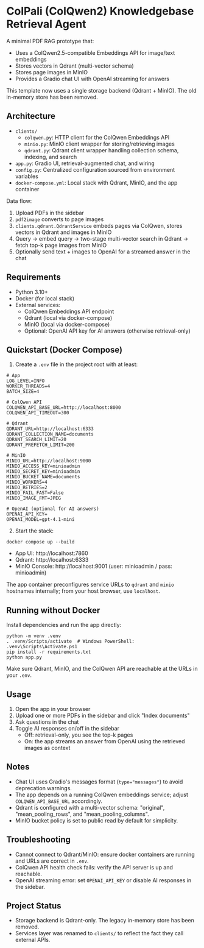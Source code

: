 # ColPali (ColQwen2) Knowledgebase Retrieval Agent

A minimal PDF RAG prototype that:

- Uses a ColQwen2.5-compatible Embeddings API for image/text embeddings
- Stores vectors in Qdrant (multi-vector schema)
- Stores page images in MinIO
- Provides a Gradio chat UI with OpenAI streaming for answers

This template now uses a single storage backend (Qdrant + MinIO). The old in-memory store has been removed.

## Architecture

- `clients/`
  - `colqwen.py`: HTTP client for the ColQwen Embeddings API
  - `minio.py`: MinIO client wrapper for storing/retrieving images
  - `qdrant.py`: Qdrant client wrapper handling collection schema, indexing, and search
- `app.py`: Gradio UI, retrieval-augmented chat, and wiring
- `config.py`: Centralized configuration sourced from environment variables
- `docker-compose.yml`: Local stack with Qdrant, MinIO, and the app container

Data flow:

1) Upload PDFs in the sidebar
2) `pdf2image` converts to page images
3) `clients.qdrant.QdrantService` embeds pages via ColQwen, stores vectors in Qdrant and images in MinIO
4) Query -> embed query -> two-stage multi-vector search in Qdrant -> fetch top-k page images from MinIO
5) Optionally send text + images to OpenAI for a streamed answer in the chat

## Requirements

- Python 3.10+
- Docker (for local stack)
- External services:
  - ColQwen Embeddings API endpoint
  - Qdrant (local via docker-compose)
  - MinIO (local via docker-compose)
  - Optional: OpenAI API key for AI answers (otherwise retrieval-only)

## Quickstart (Docker Compose)

1) Create a `.env` file in the project root with at least:

```
# App
LOG_LEVEL=INFO
WORKER_THREADS=4
BATCH_SIZE=4

# ColQwen API
COLQWEN_API_BASE_URL=http://localhost:8000
COLQWEN_API_TIMEOUT=300

# Qdrant
QDRANT_URL=http://localhost:6333
QDRANT_COLLECTION_NAME=documents
QDRANT_SEARCH_LIMIT=20
QDRANT_PREFETCH_LIMIT=200

# MinIO
MINIO_URL=http://localhost:9000
MINIO_ACCESS_KEY=minioadmin
MINIO_SECRET_KEY=minioadmin
MINIO_BUCKET_NAME=documents
MINIO_WORKERS=4
MINIO_RETRIES=2
MINIO_FAIL_FAST=False
MINIO_IMAGE_FMT=JPEG

# OpenAI (optional for AI answers)
OPENAI_API_KEY=
OPENAI_MODEL=gpt-4.1-mini
```

2) Start the stack:

```
docker compose up --build
```

- App UI: http://localhost:7860
- Qdrant: http://localhost:6333
- MinIO Console: http://localhost:9001 (user: minioadmin / pass: minioadmin)

The app container preconfigures service URLs to `qdrant` and `minio` hostnames internally; from your host browser, use `localhost`.

## Running without Docker

Install dependencies and run the app directly:

```
python -m venv .venv
. .venv/Scripts/activate  # Windows PowerShell: .venv\Scripts\Activate.ps1
pip install -r requirements.txt
python app.py
```

Make sure Qdrant, MinIO, and the ColQwen API are reachable at the URLs in your `.env`.

## Usage

1) Open the app in your browser
2) Upload one or more PDFs in the sidebar and click "Index documents"
3) Ask questions in the chat
4) Toggle AI responses on/off in the sidebar
   - Off: retrieval-only, you see the top-k pages
   - On: the app streams an answer from OpenAI using the retrieved images as context

## Notes

- Chat UI uses Gradio's messages format (`type="messages"`) to avoid deprecation warnings.
- The app depends on a running ColQwen embeddings service; adjust `COLQWEN_API_BASE_URL` accordingly.
- Qdrant is configured with a multi-vector schema: "original", "mean_pooling_rows", and "mean_pooling_columns".
- MinIO bucket policy is set to public read by default for simplicity.

## Troubleshooting

- Cannot connect to Qdrant/MinIO: ensure docker containers are running and URLs are correct in `.env`.
- ColQwen API health check fails: verify the API server is up and reachable.
- OpenAI streaming error: set `OPENAI_API_KEY` or disable AI responses in the sidebar.

## Project Status

- Storage backend is Qdrant-only. The legacy in-memory store has been removed.
- Services layer was renamed to `clients/` to reflect the fact they call external APIs.
